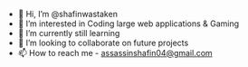 - 👋 Hi, I’m @shafinwastaken
- 👀 I’m interested in Coding large web applications & Gaming
- 🌱 I’m currently still learning 
- 💞️ I’m looking to collaborate on future projects
- 📫 How to reach me - assassinshafin04@gmail.com

<!---
shafinwastaken/shafinwastaken is a ✨ special ✨ repository because its `README.md` (this file) appears on your GitHub profile.
You can click the Preview link to take a look at your changes.
--->
